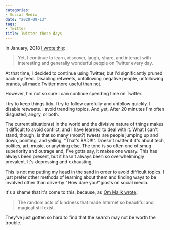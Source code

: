 ```yaml
---
categories:
- Social Media
date: "2020-09-13"
tags:
- Twitter
title: Twitter these days
---
```


In January, 2018 [I wrote this](https://www.baty.net/2018/im-not-leaving-twitter-yet/):

> Yet, I continue to learn, discover, laugh, share, and interact with interesting and generally wonderful people on Twitter every day.

At that time, I decided to continue using Twitter, but I'd significantly pruned back my feed. Disabling retweets, unfollowing negative people, unfollowing brands, all made Twitter more useful than not.

However, I'm not so sure I can continue spending time on Twitter. 

I try to keep things tidy. I try to follow carefully and unfollow quickly. I disable retweets. I avoid trending topics. And yet, After 20 minutes I'm often disgusted, angry, or both.

The current situation(s) in the world and the divisive nature of things makes it difficult to avoid conflict, and I have learned to deal with it. What I can't stand, though, is that so many (most?) tweets are people jumping up and down, pointing, and yelling, "That's BAD!!!". Doesn't matter if it's about tech, politics, art, music, or anything else. The tone is so often one of smug superiority and outrage and, I've gotta say, it makes one weary. This has always been present, but it hasn't always been so overwhelmingly prevalent. It's depressing and exhausting.

This is not me putting my head in the sand in order to avoid difficult topics. I just prefer other methods of learning about them and finding ways to be involved other than drive-by "How dare you!" posts on social media.

It's a shame that it's come to this, because, as [Om Malik wrote](https://om.co/2018/01/03/the-internet-of-love/):

> The random acts of kindness that made Internet so beautiful and magical still exist.

They've just gotten so hard to find that the search may not be worth the trouble.





